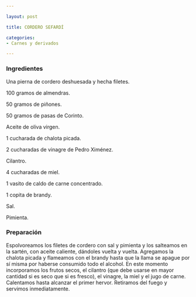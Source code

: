 ```yaml
---

layout: post

title: CORDERO SEFARDÍ

categories:
- Carnes y derivados

---
```


<h3>Ingredientes</h3>

Una pierna de cordero deshuesada y hecha filetes.

100 gramos de almendras.

50 gramos de piñones.

50 gramos de pasas de Corinto.

Aceite de oliva virgen.

1 cucharada de chalota picada.

2 cucharadas de vinagre de Pedro Ximénez.

Cilantro.

4 cucharadas de miel.

1 vasito de caldo de carne concentrado.

1 copita de brandy.

Sal.

Pimienta.

<h3>Preparación</h3>

Espolvoreamos los filetes de cordero con sal y pimienta y los salteamos en la sartén, con aceite caliente, dándoles vuelta y vuelta. Agregamos la chalota picada y flameamos con el brandy hasta que la llama se apague por sí misma por haberse consumido todo el alcohol. En este momento incorporamos los frutos secos, el cilantro (que debe usarse en mayor cantidad si es seco que si es fresco), el vinagre, la miel y el jugo de carne. Calentamos hasta alcanzar el primer hervor. Retiramos del fuego y servimos inmediatamente.